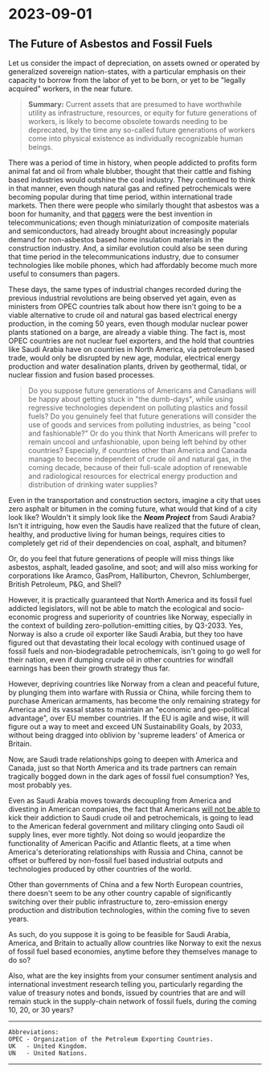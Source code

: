# 2023-09-01

## The Future of Asbestos and Fossil Fuels 

Let us consider the impact of depreciation, on assets owned or operated by generalized sovereign nation-states, with a particular emphasis on their capacity to borrow from the labor of yet to be born, or yet to be "legally acquired" workers, in the near future. 

>**Summary:** Current assets that are presumed to have worthwhile utility as infrastructure, resources, or equity for future generations of workers, is likely to become obsolete towards needing to be deprecated, by the time any so-called future generations of workers come into physical existence as individually recognizable human beings. 

There was a period of time in history, when people addicted to profits form animal fat and oil from whale blubber, thought that their cattle and fishing based industries would outshine the coal industry. They continued to think in that manner, even though natural gas and refined petrochemicals were becoming popular during that time period, within international trade markets. Then there were people who similarly thought that asbestos was a boon for humanity, and that [pagers](https://i.pinimg.com/originals/64/39/fc/6439fc75ceacc1e805a911794a36a65d.png) were the best invention in telecommunications; even though miniaturization of composite materials and semiconductors, had already brought about increasingly popular demand for non-asbestos based home insulation materials in the construction industry. And, a similar evolution could also be seen during that time period in the telecommunications industry, due to consumer technologies like mobile phones, which had affordably become much more useful to consumers than pagers. 

These days, the same types of industrial changes recorded during the previous industrial revolutions are being observed yet again, even as ministers from OPEC countries talk about how there isn't going to be a viable alternative to crude oil and natural gas based electrical energy production, in the coming 50 years, even though modular nuclear power plants stationed on a barge, are already a viable thing. The fact is, most OPEC countries are not nuclear fuel exporters, and the hold that countries like Saudi Arabia have on countries in North America, via petroleum based trade, would only be disrupted by new age, modular, electrical energy production and water desalination plants, driven by geothermal, tidal, or nuclear fission and fusion based processes. 

>Do you suppose future generations of Americans and Canadians will be happy about getting stuck in "the dumb-days", while using regressive technologies dependent on polluting plastics and fossil fuels? Do you genuinely feel that future generations will consider the use of goods and services from polluting industries, as being "cool and fashionable?" Or do you think that North Americans will prefer to remain uncool and unfashionable, upon being left behind by other countries? Especially, if countries other than America and Canada manage to become independent of crude oil and natural gas, in the coming decade, because of their full-scale adoption of renewable and radiological resources for electrical energy production and distribution of drinking water supplies?  

Even in the transportation and construction sectors, imagine a city that uses zero asphalt or bitumen in the coming future, what would that kind of a city look like? Wouldn't it simply look like the ***Neom Project*** from Saudi Arabia? Isn't it intriguing, how even the Saudis have realized that the future of clean, healthy, and productive living for human beings, requires cities to completely get rid of their dependencies on coal, asphalt, and bitumen? 

Or, do you feel that future generations of people will miss things like asbestos, asphalt, leaded gasoline, and soot; and will also miss working for corporations like Aramco, GasProm, Halliburton, Chevron, Schlumberger, British Petroleum, P&G, and Shell?  

However, it is practically guaranteed that North America and its fossil fuel addicted legislators, will not be able to match the ecological and socio-economic progress and superiority of countries like Norway, especially in the context of building zero-pollution-emitting cities, by Q3-2033. Yes, Norway is also a crude oil exporter like Saudi Arabia, but they too have figured out that devastating their local ecology with continued usage of fossil fuels and non-biodegradable petrochemicals, isn't going to go well for their nation, even if dumping crude oil in other countries for windfall earnings has been their growth strategy thus far. 

However, depriving countries like Norway from a clean and peaceful future, by plunging them into warfare with Russia or China, while forcing them to purchase American armaments, has become the only remaining strategy for America and its vassal states to maintain an "economic and geo-political advantage", over EU member countries. If the EU is agile and wise, it will figure out a way to meet and exceed UN Sustainability Goals, by 2033, without being dragged into oblivion by 'supreme leaders' of America or Britain. 

Now, are Saudi trade relationships going to deepen with America and Canada, just so that North America and its trade partners can remain tragically bogged down in the dark ages of fossil fuel consumption? Yes, most probably yes. 

Even as Saudi Arabia moves towards decoupling from America and divesting in American companies, the fact that Americans <ins>will not be able to</ins> kick their addiction to Saudi crude oil and petrochemicals, is going to lead to the American federal government and military clinging onto Saudi oil supply lines, ever more tightly. Not doing so would jeopardize the functionality of American Pacific and Atlantic fleets, at a time when America's deteriorating relationships with Russia and China, cannot be offset or buffered by non-fossil fuel based industrial outputs and technologies produced by other countries of the world. 

Other than governments of China and a few North European countries, there doesn't seem to be any other country capable of significantly switching over their public infrastructure to, zero-emission energy production and distribution technologies, within the coming five to seven years. 

As such, do you suppose it is going to be feasible for Saudi Arabia, America, and Britain to actually allow countries like Norway to exit the nexus of fossil fuel based economies, anytime before they themselves manage to do so? 

Also, what are the key insights from your consumer sentiment analysis and international investment research telling you, particularly regarding the value of treasury notes and bonds, issued by countries that are and will remain stuck in the supply-chain network of fossil fuels, during the coming 10, 20, or 30 years? 

---

```
Abbreviations:
OPEC - Organization of the Petroleum Exporting Countries.
UK   - United Kingdom.
UN   - United Nations.

```
---


